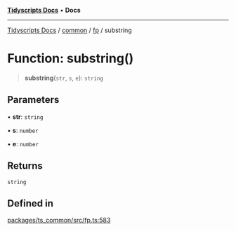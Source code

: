 [**Tidyscripts Docs**](../../../../../README.md) • **Docs**

***

[Tidyscripts Docs](../../../../../globals.md) / [common](../../../README.md) / [fp](../README.md) / substring

# Function: substring()

> **substring**(`str`, `s`, `e`): `string`

## Parameters

• **str**: `string`

• **s**: `number`

• **e**: `number`

## Returns

`string`

## Defined in

[packages/ts\_common/src/fp.ts:583](https://github.com/sheunaluko/tidyscripts/blob/master/packages/ts_common/src/fp.ts#L583)
